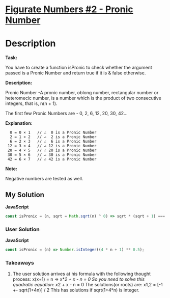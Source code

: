 # [Figurate Numbers #2 - Pronic Number](https://www.codewars.com/kata/55b1e5c4cbe09e46b3000034)

# Description

**Task:**

You have to create a function isPronic to check whether the argument passed is a Pronic Number and return true if it is & false otherwise.

**Description:**

Pronic Number -A pronic number, oblong number, rectangular number or heteromecic number, is a number which is the product of two consecutive integers, that is, n(n + 1).

The first few Pronic Numbers are - 0, 2, 6, 12, 20, 30, 42...

**Explanation:**

```
  0 = 0 × 1   // ∴  0 is a Pronic Number
  2 = 1 × 2   // ∴  2 is a Pronic Number
  6 = 2 × 3   // ∴  6 is a Pronic Number
 12 = 3 × 4   // ∴ 12 is a Pronic Number
 20 = 4 × 5   // ∴ 20 is a Pronic Number
 30 = 5 × 6   // ∴ 30 is a Pronic Number
 42 = 6 × 7   // ∴ 42 is a Pronic Number
```

**Note:**

Negative numbers are tested as well.

## My Solution

**JavaScript**

```js
const isPronic = (n, sqrt = Math.sqrt(n) ^ 0) => sqrt * (sqrt + 1) === n;
```

### User Solution

**JavaScript**

```js
const isPronic = (n) => Number.isInteger((4 * n + 1) ** 0.5);
```

### Takeaways

1. The user solution arrives at his formula with the following thought process: x(x+1) = n => x\**2 + x - n = 0
   So you need to solve this quadratic equation: x*2 + x - n = 0 The solutions(or roots) are: x1,2 = [-1 +- sqrt(1+4n)] / 2
   This has solutions if sqrt(1+4\*n) is integer.
